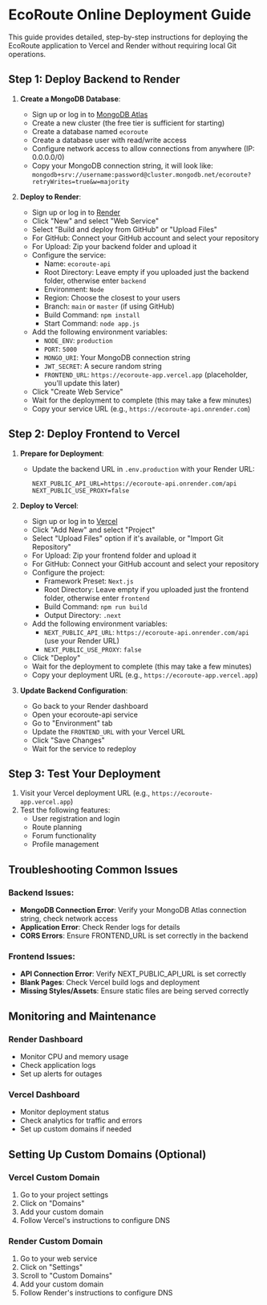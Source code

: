 # EcoRoute Online Deployment Guide

This guide provides detailed, step-by-step instructions for deploying the EcoRoute application to Vercel and Render without requiring local Git operations.

## Step 1: Deploy Backend to Render

1. **Create a MongoDB Database**:
   - Sign up or log in to [MongoDB Atlas](https://www.mongodb.com/cloud/atlas)
   - Create a new cluster (the free tier is sufficient for starting)
   - Create a database named `ecoroute`
   - Create a database user with read/write access
   - Configure network access to allow connections from anywhere (IP: 0.0.0.0/0)
   - Copy your MongoDB connection string, it will look like:
     `mongodb+srv://username:password@cluster.mongodb.net/ecoroute?retryWrites=true&w=majority`

2. **Deploy to Render**:
   - Sign up or log in to [Render](https://render.com)
   - Click "New" and select "Web Service"
   - Select "Build and deploy from GitHub" or "Upload Files"
   - For GitHub: Connect your GitHub account and select your repository
   - For Upload: Zip your backend folder and upload it
   - Configure the service:
     * Name: `ecoroute-api`
     * Root Directory: Leave empty if you uploaded just the backend folder, otherwise enter `backend`
     * Environment: `Node`
     * Region: Choose the closest to your users
     * Branch: `main` or `master` (if using GitHub)
     * Build Command: `npm install`
     * Start Command: `node app.js`
   - Add the following environment variables:
     * `NODE_ENV`: `production`
     * `PORT`: `5000`
     * `MONGO_URI`: Your MongoDB connection string
     * `JWT_SECRET`: A secure random string
     * `FRONTEND_URL`: `https://ecoroute-app.vercel.app` (placeholder, you'll update this later)
   - Click "Create Web Service"
   - Wait for the deployment to complete (this may take a few minutes)
   - Copy your service URL (e.g., `https://ecoroute-api.onrender.com`)

## Step 2: Deploy Frontend to Vercel

1. **Prepare for Deployment**:
   - Update the backend URL in `.env.production` with your Render URL:
     ```
     NEXT_PUBLIC_API_URL=https://ecoroute-api.onrender.com/api
     NEXT_PUBLIC_USE_PROXY=false
     ```

2. **Deploy to Vercel**:
   - Sign up or log in to [Vercel](https://vercel.com)
   - Click "Add New" and select "Project"
   - Select "Upload Files" option if it's available, or "Import Git Repository"
   - For Upload: Zip your frontend folder and upload it
   - For GitHub: Connect your GitHub account and select your repository
   - Configure the project:
     * Framework Preset: `Next.js`
     * Root Directory: Leave empty if you uploaded just the frontend folder, otherwise enter `frontend`
     * Build Command: `npm run build`
     * Output Directory: `.next`
   - Add the following environment variables:
     * `NEXT_PUBLIC_API_URL`: `https://ecoroute-api.onrender.com/api` (use your Render URL)
     * `NEXT_PUBLIC_USE_PROXY`: `false`
   - Click "Deploy"
   - Wait for the deployment to complete (this may take a few minutes)
   - Copy your deployment URL (e.g., `https://ecoroute-app.vercel.app`)

3. **Update Backend Configuration**:
   - Go back to your Render dashboard
   - Open your ecoroute-api service
   - Go to "Environment" tab
   - Update the `FRONTEND_URL` with your Vercel URL
   - Click "Save Changes"
   - Wait for the service to redeploy

## Step 3: Test Your Deployment

1. Visit your Vercel deployment URL (e.g., `https://ecoroute-app.vercel.app`)
2. Test the following features:
   - User registration and login
   - Route planning
   - Forum functionality
   - Profile management

## Troubleshooting Common Issues

### Backend Issues:
- **MongoDB Connection Error**: Verify your MongoDB Atlas connection string, check network access
- **Application Error**: Check Render logs for details
- **CORS Errors**: Ensure FRONTEND_URL is set correctly in the backend

### Frontend Issues:
- **API Connection Error**: Verify NEXT_PUBLIC_API_URL is set correctly
- **Blank Pages**: Check Vercel build logs and deployment
- **Missing Styles/Assets**: Ensure static files are being served correctly

## Monitoring and Maintenance

### Render Dashboard
- Monitor CPU and memory usage
- Check application logs
- Set up alerts for outages

### Vercel Dashboard
- Monitor deployment status
- Check analytics for traffic and errors
- Set up custom domains if needed

## Setting Up Custom Domains (Optional)

### Vercel Custom Domain
1. Go to your project settings
2. Click on "Domains"
3. Add your custom domain
4. Follow Vercel's instructions to configure DNS

### Render Custom Domain
1. Go to your web service
2. Click on "Settings"
3. Scroll to "Custom Domains"
4. Add your custom domain
5. Follow Render's instructions to configure DNS 
